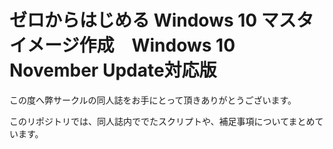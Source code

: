 # ゼロからはじめる Windows 10 マスタイメージ作成　Windows 10 November Update対応版

この度へ弊サークルの同人誌をお手にとって頂きありがとうございます。

このリポジトリでは、同人誌内ででたスクリプトや、補足事項についてまとめています。